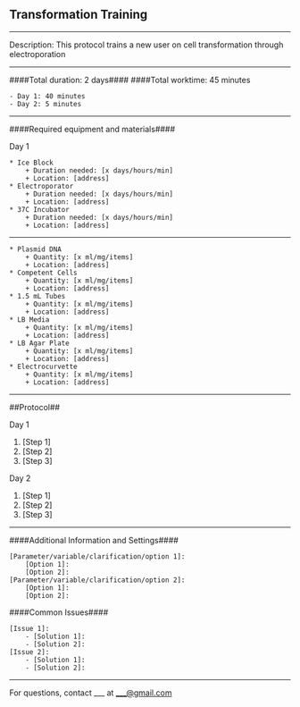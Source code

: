 Transformation Training
--------------
- - - - - - - - - - - - - - - - - - - - - - - - - - - - - - - - - - - - - - - - - - - -
Description: This protocol trains a new user on cell transformation through electroporation

- - - - - - - - - - - - - - - - - - - - - - - - - - - - - - - - - - - - - - - - - - - -
####Total duration: 2 days####
####Total worktime: 45 minutes

    - Day 1: 40 minutes
    - Day 2: 5 minutes
    
- - - - - - - - - - - - - - - - - - - - - - - - - - - - - - - - - - - - - - - - - - - -

####Required equipment and materials####

Day 1

    * Ice Block
        + Duration needed: [x days/hours/min]
        + Location: [address]
    * Electroporator
        + Duration needed: [x days/hours/min]
        + Location: [address]
    * 37C Incubator
        + Duration needed: [x days/hours/min]
        + Location: [address]
  
------

    * Plasmid DNA
        + Quantity: [x ml/mg/items]
        + Location: [address]
    * Competent Cells
        + Quantity: [x ml/mg/items]
        + Location: [address]
    * 1.5 mL Tubes
        + Quantity: [x ml/mg/items]
        + Location: [address]
    * LB Media
        + Quantity: [x ml/mg/items]
        + Location: [address]
    * LB Agar Plate
        + Quantity: [x ml/mg/items]
        + Location: [address]
    * Electrocurvette
        + Quantity: [x ml/mg/items]
        + Location: [address]

- - - - - - - - - - - - - - - - - - - - - - - - - - - - - - - - - - - - - - - - - - - - 

##Protocol##

Day 1

1. [Step 1]
2. [Step 2]
3. [Step 3]

Day 2

1. [Step 1]
2. [Step 2]
3. [Step 3]

- - - - - - - - - - - - - - - - - - - - - - - - - - - - - - - - - - - - - - - - - - - - 
    
    
####Additional Information and Settings####

    [Parameter/variable/clarification/option 1]:
        [Option 1]:
        [Option 2]:
    [Parameter/variable/clarification/option 2]:
        [Option 1]:
        [Option 2]:


####Common Issues####

    [Issue 1]:
        - [Solution 1]:
        - [Solution 2]:
    [Issue 2]:
        - [Solution 1]:
        - [Solution 2]:
- - - - - - - - - - - - - - - - - - - - - - - - - - - - - - - - - - - - - - - - - - - - 
       
For questions, contact ___ at ___@gmail.com    
